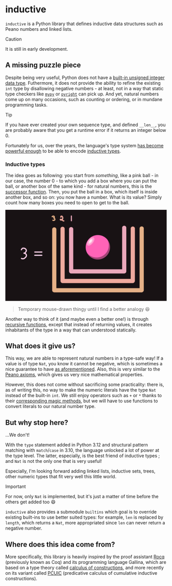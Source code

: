 # inductive

`inductive` is a Python library that defines inductive data structures such as Peano numbers and linked lists.

> [!CAUTION]
> It is still in early development.

## A missing puzzle piece

Despite being very useful, Python does not have a [built-in unsigned integer data type](https://docs.python.org/3/library/stdtypes.html#numeric-types-int-float-complex). Futhermore, it does not provide the ability to refine the existing `int` type by disallowing negative numbers - at least, not in a way that static type checkers like [`mypy`](https://mypy-lang.org/) or [`pyright`](https://microsoft.github.io/pyright/) can pick up.
And yet, natural numbers come up on many occasions, such as counting or ordering, or in mundane programming tasks.

>[!TIP]
> If you have ever created your own sequence type, and defined `__len__`, you are probably aware that you get a runtime error if it returns an integer below 0.

Fortunately for us, over the years, the language's type system [has become powerful enough](https://docs.python.org/3/reference/simple_stmts.html#type) to be able to encode [inductive types](https://en.wikipedia.org/wiki/Inductive_type).

### Inductive types

The idea goes as following: you start from *something*, like a pink ball - in our case, the number 0 - to which you add a box where you can put the ball, or another box of the same kind - for natural numbers, this is the [successor function](https://en.wikipedia.org/wiki/Successor_function). Then, you put the ball in a box, which itself is inside another box, and so on: you now have a number. What is its value? Simply count how many boxes you need to open to get to the ball.

![A pink ball surrounded by three boxes. The whole setup corresponds to the number 3.](./assets/boxes_and_balls_nat.png)

> Temporary mouse-drawn thingy until I find a better analogy 😆

Another way to think of it (and maybe even a better one!) is through [recursive functions](https://en.wikipedia.org/wiki/Recursion_(computer_science)), except that instead of returning values, it creates inhabitants of the type in a way that can understood statically.

## What does it give us?

This way, we are able to represent natural numbers in a type-safe way! If a value is of type `Nat`, you know it cannot be negative, which is sometimes a nice guarantee to have [as aforementioned](#a-missing-puzzle-piece). Also, this is very similar to the [Peano axioms](https://en.wikipedia.org/wiki/Peano_axioms), which gives us very nice mathematical properties.

However, this does not come without sacrificing some practicality: there is, as of writing this, no way to make the numeric literals have the type `Nat` instead of the built-in `int`. We still enjoy operators such as `+` or `*` thanks to their [corresponding magic methods](https://docs.python.org/3/reference/datamodel.html#emulating-numeric-types), but we will have to use functions to convert literals to our natural number type.

## But why stop here?

...We don't!

With the `type` statement added in Python 3.12 and structural pattern matching with `match`/`case` in 3.10, the language unlocked a lot of power at the type level. The latter, especially, is the best friend of inductive types ; and `Nat` is not the only one that is very useful!

Especially, I'm looking forward adding linked lists, inductive sets, trees, other numeric types that fit very well this little world.

>[!IMPORTANT]
> For now, only `Nat` is implemented, but it's just a matter of time before the others get added too 😄

`inductive` also provides a submodule `builtins` which goal is to override existing built-ins to use better suited types: for example, `len` is replaced by `length`, which returns a `Nat`, more appropriated since `len` can never return a negative number.

## Where does this idea come from?

More specifically, this library is heavily inspired by the proof assistant [Rocq](https://en.wikipedia.org/wiki/Coq_(software)) (previously known as Coq) and its programming language Gallina, which are based on a type theory called [calculus of constructions](https://en.wikipedia.org/wiki/Calculus_of_constructions), and more recently on its variant called [PCUIC](https://drops.dagstuhl.de/entities/document/10.4230/LIPIcs.FSCD.2018.29) (predicative calculus of cumulative inductive constructions).

